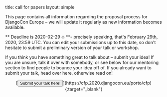 title: call for papers
layout: simple

This page contains all information regarding the proposal process for DjangoCon Europe – we will update it regularly as new information becomes available.

** Deadline is 2020-02-29 🔥 **- precisely speaking, that's February 29th, 2020, 23:59 UTC. You can edit your submissions up to this date, so don't hesitate to submit a preliminary version of your talk or workshop.

If you think you have something great to talk about – submit your idea! If you are unsure, talk it over with somebody, or see below for our mentoring section to find people to bounce your idea off of. If you already want to submit your talk, head over here, otherwise read on!

<center>[<button class="btn">Submit your talk here!</button>](https://cfp.2020.djangocon.eu/porto/cfp){:target="_blank"}</center>

